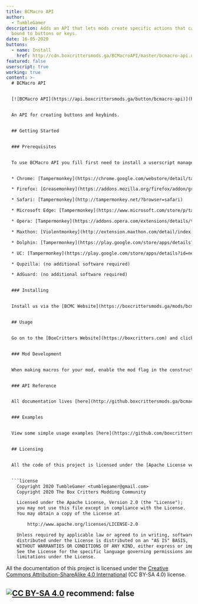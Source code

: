 ```yaml
---
title: BCMacro API
author:
  - TumbleGamer
description: Adds an API that lets mods create specific actions that can be
  bound to buttons or keys.
date: 16-05-2020
buttons:
  - name: Install
    href: http://cdn.boxcrittersmods.ga/BCMacroAPI/master/bcmacro-api.user.js
featured: false
userscript: true
working: true
content: >-
  # BCMacro API


  [![BCMacro API](https://api.boxcrittersmods.ga/button/bcmacro-api)](https://boxcrittersmods.ga/mods/bcmacro-api/)


  An API for creating buttons and keybinds.


  ## Getting Started


  ### Prerequisites


  To use BCMacro API you fill first need to install a userscript manager.


  * Chrome: [Tampermonkey](https://chrome.google.com/webstore/detail/tampermonkey/dhdgffkkebhmkfjojejmpbldmpobfkfo) or [Violentmonkey](https://chrome.google.com/webstore/detail/violent-monkey/jinjaccalgkegednnccohejagnlnfdag)

  * Firefox: [Greasemonkey](https://addons.mozilla.org/firefox/addon/greasemonkey/), [Tampermonkey](https://addons.mozilla.org/firefox/addon/tampermonkey/), or [Violentmonkey](https://addons.mozilla.org/firefox/addon/violentmonkey/)

  * Safari: [Tampermonkey](http://tampermonkey.net/?browser=safari)

  * Microsoft Edge: [Tampermonkey](https://www.microsoft.com/store/p/tampermonkey/9nblggh5162s)

  * Opera: [Tampermonkey](https://addons.opera.com/extensions/details/tampermonkey-beta/) or [Violentmonkey](https://addons.opera.com/extensions/details/violent-monkey/)

  * Maxthon: [Violentmonkey](http://extension.maxthon.com/detail/index.php?view_id=1680)

  * Dolphin: [Tampermonkey](https://play.google.com/store/apps/details?id=net.tampermonkey.dolphin)

  * UC: [Tampermonkey](https://play.google.com/store/apps/details?id=net.tampermonkey.uc)

  * Qupzilla: (no additional software required)

  * AdGuard: (no additional software required)


  ### Installing


  Install us via the [BCMC Website](https://boxcrittersmods.ga/mods/bcmacro-api/).


  ## Usage


  Go on to the [BoxCritters Website](https://boxcritters.com) and click the the ⚙️Settings button.


  ### Mod Development


  When making macros for your mod, enable the mod flag in the constructor so it gets deleted each refresh. After setting up your default settings, run `setupMod()` on your macro to apply the user settings.


  ### API Reference


  All documentation lives [here](http://github.boxcrittersmods.ga/bcmacroapi)


  ### Examples


  View some simple usage examples [here](https://github.com/boxcritters/bcmacroapi/tree/master/test).


  ## Licensing


  All the code of this project is licensed under the [Apache License version 2.0](https://github.com/boxcritters/bcmacroapi/blob/master/LICENSE) (Apache-2.0).


  ```license
  	Copyright 2020 TumbleGamer <tumblegamer@gmail.com>
  	Copyright 2020 The Box Critters Modding Community

  	Licensed under the Apache License, Version 2.0 (the "License");
  	you may not use this file except in compliance with the License.
  	You may obtain a copy of the License at

  		http://www.apache.org/licenses/LICENSE-2.0

  	Unless required by applicable law or agreed to in writing, software
  	distributed under the License is distributed on an "AS IS" BASIS,
  	WITHOUT WARRANTIES OR CONDITIONS OF ANY KIND, either express or implied.
  	See the License for the specific language governing permissions and
  	limitations under the License.
  ```


  All the documentation of this project is licensed under the [Creative Commons Attribution-ShareAlike 4.0 International](https://creativecommons.org/licenses/by-sa/4.0/) (CC BY-SA 4.0) license.


  [![CC BY-SA 4.0](https://i.creativecommons.org/l/by-sa/4.0/88x31.png)](https://creativecommons.org/licenses/by-sa/4.0/)
recommend: false
---
```

